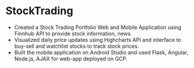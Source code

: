 # StockTrading
* Created a Stock Trading Portfolio Web and Mobile Application using Finnhub API to provide stock information, news.
* Visualized daily price updates using Highcharts API and interface to buy-sell and watchlist stocks to track stock prices.
* Built the mobile application on Android Studio and used Flask, Angular, Node.js, AJAX for web-app deployed on GCP.

